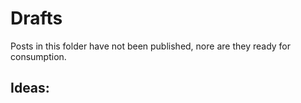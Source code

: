# Drafts

Posts in this folder have not been published, nore are they ready for
consumption.

## Ideas:


